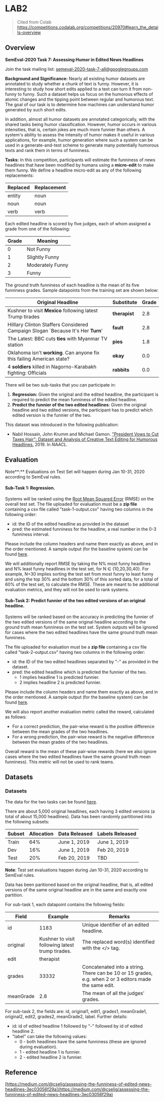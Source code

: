 # LAB2

> Cited from Colab https://competitions.codalab.org/competitions/20970#learn_the_details-overview

## Overview

**SemEval-2020 Task 7: Assessing Humor in Edited News Headlines**

Join the task mailing list: [semeval-2020-task-7-all@googlegroups.com](https://groups.google.com/forum/#!forum/semeval-2020-task-7-all)

**Background and Significance:** Nearly all existing humor datasets are annotated to study whether a chunk of text is funny. However, it is interesting to study how short edits applied to a text can turn it from non-funny to funny. Such a dataset helps us focus on the humorous effects of atomic changes and the tipping point between regular and humorous text. The goal of our task is to determine how machines can understand humor generated by such short edits.

In addition, almost all humor datasets are annotated categorically, with the shared tasks being humor classification. However, humor occurs in various intensities, that is, certain jokes are much more funnier than others. A system's ability to assess the intensity of humor makes it useful in various applications, for example, humor generation where such a system can be used in a generate-and-test scheme to generate many potentially humorous texts and rank them in terms of funniness.

**Tasks:** In this competition, participants will estimate the funniness of news headlines that have been modified by humans using a **micro-edit** to make them funny. We define a headline micro-edit as any of the following replacements:

| **Replaced** | **Replacement** |
| ------------ | --------------- |
| entity       | noun            |
| noun         | noun            |
| verb         | verb            |

Each edited headline is scored by five judges, each of whom assigned a grade from one of the following:

| **Grade** | **Meaning**      |
| --------- | ---------------- |
| 0         | Not Funny        |
| 1         | Slightly Funny   |
| 2         | Moderately Funny |
| 3         | Funny            |

The ground truth funniness of each headline is the mean of its five funniness grades. Sample datapoints from the training set are shown below:

| **Original Headline**                                        | **Substitute** | **Grade** |
| ------------------------------------------------------------ | -------------- | --------- |
| Kushner to visit **Mexico** following latest Trump tirades   | **therapist**  | 2.8       |
| Hilllary Clinton Staffers Considered Campaign Slogan `Because It's Her **Turn**' | **fault**      | 2.8       |
| The Latest: BBC cuts **ties** with Myanmar TV station        | **pies**       | 1.8       |
| Oklahoma isn't **working**. Can anyone fix this failing American state? | **okay**       | 0.0       |
| 4 **soldiers** killed in Nagorno-Karabakh fighting: Officials | **rabbits**    | 0.0       |

 

There will be two sub-tasks that you can participate in:

1. **Regression:** Given the original and the edited headline, the participant is required to predict the mean funniness of the edited headline.
2. **Predict the funnier of the two edited headlines**: Given the original headline and two edited versions, the participant has to predict which edited version is the funnier of the two.

This dataset was introduced in the following publication:

- Nabil Hossain, John Krumm and Michael Gamon. ["President Vows to Cut Taxes Hair": Dataset and Analysis of Creative Text Editing for Humorous Headlines.](https://www.aclweb.org/anthology/N19-1012) 2019. In *NAACL.*

## Evaluation

Note**:** Evaluations on Test Set will happen during Jan 10-31, 2020 according to SemEval rules.

#### **Sub-Task 1: Regression.**

Systems will be ranked using the [Root Mean Squared Error](https://en.wikipedia.org/wiki/Root-mean-square_deviation) (RMSE) on the overall test set. The file uploaded for evaluation must be a **zip file** containing a csv file called "task-1-output.csv" having two columns in the following order:

- id: the ID of the edited headline as provided in the dataset
- pred: the estimated funniness for the headline, a real number in the 0-3 funniness interval.

Please include the column headers and name them exactly as above, and in the order mentioned. A sample output (for the baseline system) can be found [here](https://github.com/n-hossain/semeval-2020-task-7-humicroedit/blob/master/output_dev_baseline/task-1-output.csv).

We will additionally report RMSE by taking the N% most funny headlines and N% least funny headlines in the test set, for N ∈ {10,20,30,40}. For example, N=30 implies sorting the test set from most funny to least funny and using the top 30% and the bottom 30% of this sorted data, for a total of 60% of the test set, to calculate the RMSE. These are meant to be additional evaluation metrics, and they will not be used to rank systems.

 

#### **Sub-Task 2: Predict funnier of the two edited versions of an original headline.**

Systems will be ranked based on the accuracy in predicting the funnier of the two edited versions of the same original headline according to the ground truth mean funniness on the test set. System outputs will be ignored for cases where the two edited headlines have the same ground truth mean funniness.

The file uploaded for evaluation must be a **zip file** containing a csv file called "task-2-output.csv" having two columns in the following order:

- id: the ID of the two edited headlines separated by "-" as provided in the dataset.
- pred: the edited headline which is predicted the funnier of the two.
  - 1 implies headline 1 is predicted funnier.
  - 2 implies headline 2 is predicted funnier.

Please include the column headers and name them exactly as above, and in the order mentioned. A sample output (for the baseline system) can be found [here](https://github.com/n-hossain/semeval-2020-task-7-humicroedit/blob/master/output_dev_baseline/task-2-output.csv).

We will also report another evaluation metric called the reward, calculated as follows:

- For a correct prediction, the pair-wise reward is the positive difference between the mean grades of the two headlines.
- For a wrong prediction, the pair-wise reward is the negative difference between the mean grades of the two headlines.

Overall reward is the mean of these pair-wise rewards (here we also ignore cases where the two edited headlines have the same ground truth mean funniness). This metric will not be used to rank teams.

## Datasets

### Datasets

The data for the two tasks can be found [here](http://cs.rochester.edu/u/nhossain/humicroedit.html). 

There are about 5,000 original headlines, each having 3 edited versions (a total of about 15,000 headlines). Data has been randomly partitioned into the following subsets:

| **Subset** | **Allocation** | **Data Released** | **Labels Released** |
| ---------- | -------------- | ----------------- | ------------------- |
| Train      | 64%            | June 1, 2019      | June 1, 2019        |
| Dev        | 16%            | June 1, 2019      | Feb 20, 2019        |
| Test       | 20%            | Feb 20, 2019      | TBD                 |

**Note**: Test set evaluations happen during Jan 10-31, 2020 according to SemEval rules.

Data has been paritioned based on the original headline, that is, all edited versions of the same original headline are in the same and exactly one partition.

For sub-task 1, each datapoint contains the following fields:

| **Field** | **Example**                                                | **Remarks**                                                  |
| --------- | ---------------------------------------------------------- | ------------------------------------------------------------ |
| id        | 1183                                                       | Unique identifier of an edited headline.                     |
| original  | Kushner to visit <Mexico/> following latest trump tirades. | The replaced word(s) identified with the </> tag.            |
| edit      | therapist                                                  |                                                              |
| grades    | 33332                                                      | Concatenated into a string. There can be 10 or 15 grades, e.g. when 2 or 3 editors made the same edit. |
| meanGrade | 2.8                                                        | The mean of all the judges' grades.                          |

For sub-task 2, the fields are: id, original1, edit1, grades1, meanGrade1, original2, edit2, grades2, meanGrade2, label. Further details:

- id: id of edited headline 1 followed by "-" followed by id of edited headline 2.
- "label" can take the following values:
  - 0 - both headlines have the same funniness (these are ignored during evaluation).
  - 1 - edited headline 1 is funnier.
  - 2 - edited headline 2 is funnier.


## Reference

[https://medium.com/@cselig/assessing-the-funniness-of-edited-news-headlines-3ec03056f29a](https://medium.com/@cselig/assessing-the-funniness-of-edited-news-headlines-3ec03056f29a)